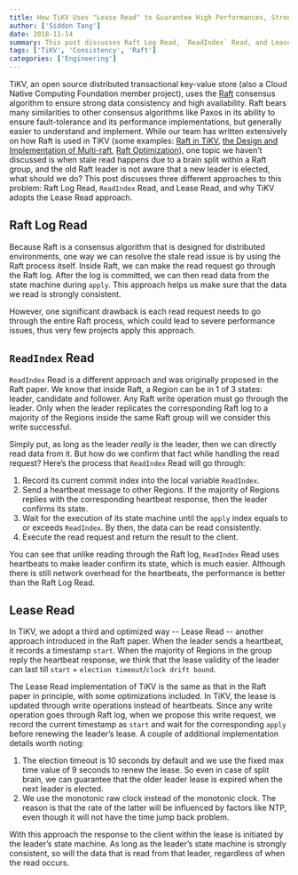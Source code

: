 ```yaml
---
title: How TiKV Uses "Lease Read" to Guarantee High Performances, Strong Consistency and Linearizability
author: ['Siddon Tang']
date: 2018-11-14
summary: This post discusses Raft Log Read, `ReadIndex` Read, and Lease Read, and why TiKV adopts the Lease Read approach.
tags: ['TiKV', 'Consistency', 'Raft']
categories: ['Engineering']
---
```


TiKV, an open source distributed transactional key-value store (also a Cloud Native Computing Foundation member project), uses the [Raft](https://raft.github.io/) consensus algorithm to ensure strong data consistency and high availability. Raft bears many similarities to other consensus algorithms like Paxos in its ability to ensure fault-tolerance and its performance implementations, but generally easier to understand and implement. While our team has written extensively on how Raft is used in TiKV (some examples: [Raft in TiKV](https://pingcap.com/blog/2017-07-28-raftintikv/), [the Design and Implementation of Multi-raft](https://pingcap.com/blog/2017-08-15-multi-raft/), [Raft Optimization](https://pingcap.com/blog/optimizing-raft-in-tikv/)), one topic we haven’t discussed is when stale read happens due to a brain split within a Raft group, and the old Raft leader is not aware that a new leader is elected, what should we do? This post discusses three different approaches to this problem: Raft Log Read, `ReadIndex` Read, and Lease Read, and why TiKV adopts the Lease Read approach. 

## Raft Log Read

Because Raft is a consensus algorithm that is designed for distributed environments, one way we can resolve the stale read issue is by using the Raft process itself. Inside Raft, we can make the read request go through the Raft log. After the log is committed, we can then read data from the state machine during `apply`. This approach helps us make sure that the data we read is strongly consistent. 

However, one significant drawback is each read request needs to go through the entire Raft process, which could lead to severe performance issues, thus very few projects apply this approach.

## `ReadIndex` Read

`ReadIndex` Read is a different approach and was originally proposed in the Raft paper. We know that inside Raft, a Region can be in 1 of 3 states: leader, candidate and follower. Any Raft write operation must go through the leader. Only when the leader replicates the corresponding Raft log to a majority of the Regions inside the same Raft group will we consider this write successful. 

Simply put, as long as the leader *really is* the leader, then we can directly read data from it. But how do we confirm that fact while handling the read request? Here’s the process that `ReadIndex` Read will go through: 

1. Record its current commit index into the local variable `ReadIndex`.
2. Send a heartbeat message to other Regions. If the majority of Regions replies with the corresponding heartbeat response, then the leader confirms its state.
3. Wait for the execution of its state machine until the `apply` index equals to or exceeds `ReadIndex`. By then, the data can be read consistently.
4. Execute the read request and return the result to the client.

You can see that unlike reading through the Raft log, `ReadIndex` Read uses heartbeats to make leader confirm its state, which is much easier. Although there is still network overhead for the heartbeats, the performance is better than the Raft Log Read.

## Lease Read

In TiKV, we adopt a third and optimized way --  Lease Read -- another approach introduced in the Raft paper. When the leader sends a heartbeat, it records a timestamp `start`. When the majority of Regions in the group reply the heartbeat response, we think that the lease validity of the leader can last till `start` + `election timeout`/`clock drift bound`.

The Lease Read implementation of TiKV is the same as that in the Raft paper in principle, with some optimizations included. In TiKV, the lease is updated through write operations instead of heartbeats. Since any write operation goes through Raft log, when we propose this write request, we record the current timestamp as `start` and wait for the corresponding `apply` before renewing the leader’s lease. A couple of additional implementation details worth noting:

1. The election timeout is 10 seconds by default and we use the fixed max time value of 9 seconds to renew the lease. So even in case of split brain, we can guarantee that the older leader lease is expired when the next leader is elected.
2. We use the monotonic raw clock instead of the monotonic clock. The reason is that the rate of the latter will be influenced by factors like NTP, even though it will not have the time jump back problem.

With this approach the response to the client within the lease is initiated by the leader’s state machine. As long as the leader’s state machine is strongly consistent, so will the data that is read from that leader, regardless of when the read occurs. 
